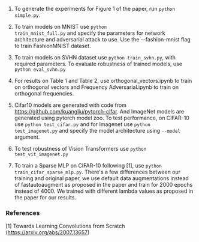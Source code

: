 1) To generate the experiments for Figure 1 of the paper, run  <code>python simple.py</code>.
2) To train models on MNIST use <code>python train_mnist_full.py</code> 
and specify the parameters for network architecture and 
adversarial attack to use. Use the --fashion-mnist flag
to train FashionMNIST dataset.
3) To train models on SVHN dataset use `python train_svhn.py`,
 with required parameters. To evaluate robustness of trained models,
 use `python eval_svhn.py`
4) For results on Table 1 and Table 2, use orthogonal_vectors.ipynb to
 train on orthogonal vectors and Frequency Adversarial.ipynb to train on orthogonal frequencies.
 
5) Cifar10 models are generated with code from https://github.com/kuangliu/pytorch-cifar.
 And ImageNet models are generated using pytorch model zoo. To test performance,
 on CIFAR-10 use `python test_cifar.py`  and for Imagenet use `python test_imagenet.py` and specify the
 model architecture using `--model` argument. 
6) To test robustness of Vision Transformers use `python test_vit_imagenet.py`
7) To train a Sparse MLP on CIFAR-10 following [1], use `python train_cifar_sparse_mlp.py`. There's
    a few differences between our training and original paper, we use default data augmentations instead of 
    fastautoaugment as proposed in the paper and train for 2000 epochs instead of 4000. 
    We trained with different lambda values as proposed in the paper for our results.
 
### References
[1] Towards Learning Convolutions from Scratch (https://arxiv.org/abs/2007.13657)
